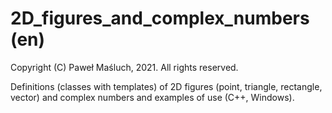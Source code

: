 # 2D_figures_and_complex_numbers (en)

Copyright (C) Paweł Maśluch, 2021. All rights reserved.

Definitions (classes with templates) of 2D figures (point, triangle, rectangle, vector) and complex numbers and examples of use  (C++, Windows).
